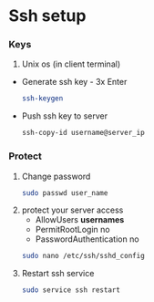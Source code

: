 # Ssh setup
### Keys
1. Unix os (in client terminal)
 - Generate ssh key - 3x Enter
   ```bash
   ssh-keygen
   ```
- Push ssh key to server
   ```bash
   ssh-copy-id username@server_ip
   ```
### Protect
1. Change password
    ```bash
    sudo passwd user_name
    ```
2. protect your server access
   - AllowUsers **usernames**
   - PermitRootLogin no
   - PasswordAuthentication no
    ```bash
    sudo nano /etc/ssh/sshd_config
    ```
3. Restart ssh service
    ```bash
    sudo service ssh restart
    ```

